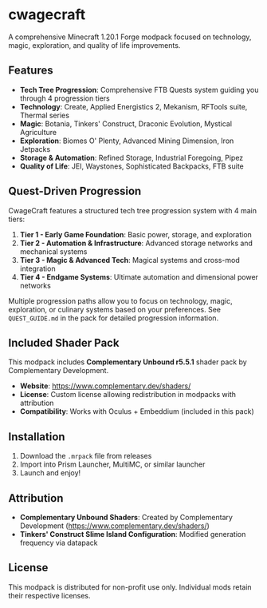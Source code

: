 # cwagecraft

A comprehensive Minecraft 1.20.1 Forge modpack focused on technology, magic, exploration, and quality of life improvements.

## Features

- **Tech Tree Progression**: Comprehensive FTB Quests system guiding you through 4 progression tiers
- **Technology**: Create, Applied Energistics 2, Mekanism, RFTools suite, Thermal series
- **Magic**: Botania, Tinkers' Construct, Draconic Evolution, Mystical Agriculture
- **Exploration**: Biomes O' Plenty, Advanced Mining Dimension, Iron Jetpacks
- **Storage & Automation**: Refined Storage, Industrial Foregoing, Pipez
- **Quality of Life**: JEI, Waystones, Sophisticated Backpacks, FTB suite

## Quest-Driven Progression

CwageCraft features a structured tech tree progression system with 4 main tiers:

1. **Tier 1 - Early Game Foundation**: Basic power, storage, and exploration
2. **Tier 2 - Automation & Infrastructure**: Advanced storage networks and mechanical systems
3. **Tier 3 - Magic & Advanced Tech**: Magical systems and cross-mod integration
4. **Tier 4 - Endgame Systems**: Ultimate automation and dimensional power networks

Multiple progression paths allow you to focus on technology, magic, exploration, or culinary systems based on your preferences. See `QUEST_GUIDE.md` in the pack for detailed progression information.

## Included Shader Pack

This modpack includes **Complementary Unbound r5.5.1** shader pack by Complementary Development.

- **Website**: https://www.complementary.dev/shaders/
- **License**: Custom license allowing redistribution in modpacks with attribution
- **Compatibility**: Works with Oculus + Embeddium (included in this pack)

## Installation

1. Download the `.mrpack` file from releases
2. Import into Prism Launcher, MultiMC, or similar launcher
3. Launch and enjoy!

## Attribution

- **Complementary Unbound Shaders**: Created by Complementary Development (https://www.complementary.dev/shaders/)
- **Tinkers' Construct Slime Island Configuration**: Modified generation frequency via datapack

## License

This modpack is distributed for non-profit use only. Individual mods retain their respective licenses.